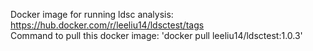 Docker image for running ldsc analysis:  
https://hub.docker.com/r/leeliu14/ldsctest/tags  
Command to pull this docker image: 
'docker pull leeliu14/ldsctest:1.0.3'
